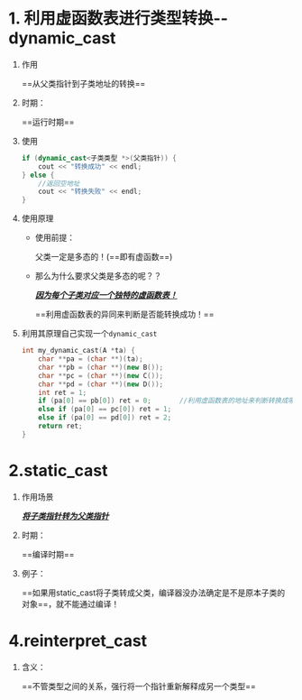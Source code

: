 # 1. 利用虚函数表进行类型转换--dynamic_cast



1. 作用

   ==从父类指针到子类地址的转换==

2. 时期：

   ==运行时期==

3. 使用

   ```c++
   if (dynamic_cast<子类类型 *>(父类指针)) {
       cout << "转换成功" << endl;
   } else {
       //返回空地址
       cout << "转换失败" << endl;
   }
   ```

4. 使用原理

   + 使用前提：

     父类一定是多态的！(==即有虚函数==)

   + 那么为什么要求父类是多态的呢？？

     ***<u>因为每个子类对应一个独特的虚函数表！</u>***

     ==利用虚函数表的异同来判断是否能转换成功！==

5. 利用其原理自己实现一个`dynamic_cast`

   ```c++
   int my_dynamic_cast(A *ta) {
       char **pa = (char **)(ta);
       char **pb = (char **)(new B());
       char **pc = (char **)(new C());
       char **pd = (char **)(new D());
       int ret = 1;
       if (pa[0] == pb[0]) ret = 0;       //利用虚函数表的地址来判断转换成哪个子类！！
       else if (pa[0] == pc[0]) ret = 1;
       else if (pa[0] == pd[0]) ret = 2;
       return ret;
   }
   ```

   



# 2.static_cast

1. 作用场景

   ***<u>将子类指针转为父类指针</u>***

2. 时期：

   ==编译时期==

3. 例子：

   ==如果用static_cast将子类转成父类，编译器没办法确定是不是原本子类的对象==，就不能通过编译！





# 4.reinterpret_cast

1. 含义：

   ==不管类型之间的关系，强行将一个指针重新解释成另一个类型==